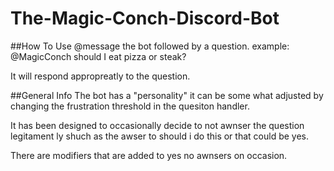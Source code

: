 # The-Magic-Conch-Discord-Bot

##How To Use
@message the bot followed by a question.
example: @MagicConch should I eat pizza or steak?

It will respond appropreatly to the question.

##General Info
The bot has a "personality" it can be some what adjusted by changing the frustration threshold in the quesiton handler.

It has been designed to occasionally decide to not awnser the question legitament ly shuch as the awser to should i do this or that could be yes.

There are modifiers that are added to yes no awnsers on occasion.
